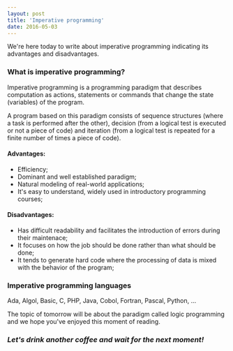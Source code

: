 ```yaml
---
layout: post
title: 'Imperative programming'
date: 2016-05-03
---
```


We're here today to write about imperative programming indicating its advantages and disadvantages.

### What is imperative programming?

Imperative programming is a programming paradigm that describes computation as actions, statements or commands that change the state (variables) of the program.

A program based on this paradigm consists of sequence structures (where a task is performed after the other), decision (from a logical test is executed or not a piece of code) and iteration (from a logical test is repeated for a finite number of times a piece of code).

#### Advantages:

* Efficiency;
* Dominant and well established paradigm;
* Natural modeling of real-world applications;
* It's easy to understand, widely used in introductory programming courses;

#### Disadvantages:

* Has difficult readability and facilitates the introduction of errors during their maintenace;
* It focuses on how the job should be done rather than what should be done;
* It tends to generate hard code where the processing of data is mixed with the behavior of the program;

### Imperative programming languages

Ada, Algol, Basic, C, PHP, Java, Cobol, Fortran, Pascal, Python, ...

The topic of tomorrow will be about the paradigm called logic programming and we hope you've enjoyed this moment of reading.

### *Let's drink another coffee and wait for the next moment!*